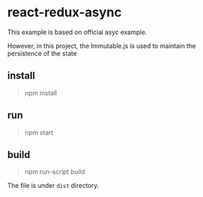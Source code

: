 # react-redux-async

This example is based on official asyc example.

However, in this project, the Immutable.js is used to maintain the persistence of the state

## install 

> npm install

## run

> npm start

## build

> npm run-script build

The file is under `dist` directory.